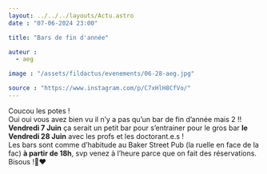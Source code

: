 ```yaml
---
layout: ../../../layouts/Actu.astro
date : "07-06-2024 23:00"

title: "Bars de fin d'année"

auteur :
  - aeg	

image : "/assets/fildactus/evenements/06-28-aeg.jpg"

source : "https://www.instagram.com/p/C7xHlH8CfVo/"
---
```


Coucou les potes !  
Oui oui vous avez bien vu il n’y a pas qu’un bar de fin d’année mais 2 !! __Vendredi 7 Juin__ ça serait un petit bar pour s’entrainer pour le gros bar __le Vendredi 28 Juin__ avec les profs et les doctorant.e.s !  
Les bars sont comme d’habitude au Baker Street Pub (la ruelle en face de la fac) __à partir de 18h__, svp venez à l’heure parce que on fait des réservations.  
Bisous !🔨❤️